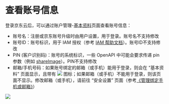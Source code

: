 # 查看账号信息

登录京东云后，可以通过账户管理-[基本资料](https://uc.jdcloud.com/account/basic-info)页面查看账号信息：

- 账号名：注册或京东账号升级时由用户设置，用于登录。账号名不支持修改
- 账号ID：账号标识，用于 IAM 授权（参考 [IAM 帮助文档](https://docs.jdcloud.com/iam)）。账号ID不支持修改
- PIN (客户识别码)：账号的系统标识，一些 OpenAPI 中可能会要求传递 pin 参数（例如 [shareImage](https://docs.jdcloud.com/virtual-machines/api/shareimage?content=API)）。PIN不支持修改
- 邮箱/手机号码：如果账号绑定的邮箱（或手机）能用于登录，则会在 “基本资料” 页面显示，且带有 ![](../../../image/User/Account-Mgmt/icon2.png)
 图标；如果邮箱（或手机）不能用于登录，则该页面不显示。修改邮箱（或手机），请前往 “安全设置” 页面（参考[《管理绑定手机或邮箱》](../../../documentation/User-Service/Account-Management/Change-JDCloud-Phone-Number.md)）

![](../../../image/User/Account-Mgmt/info1.png)
